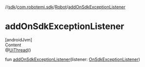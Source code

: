 //[sdk](../../../index.md)/[com.robotemi.sdk](../index.md)/[Robot](index.md)/[addOnSdkExceptionListener](add-on-sdk-exception-listener.md)



# addOnSdkExceptionListener  
[androidJvm]  
Content  
@[UiThread](https://developer.android.com/reference/kotlin/androidx/annotation/UiThread.html)()  
  
fun [addOnSdkExceptionListener](add-on-sdk-exception-listener.md)(listener: [OnSdkExceptionListener](../../com.robotemi.sdk.exception/-on-sdk-exception-listener/index.md))  



